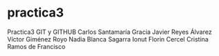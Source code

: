 # practica3
Practica3 GIT y GITHUB
Carlos Santamaría Gracia
Javier Reyes Álvarez
Víctor Giménez Royo
Nadia Blanca Sagarra
Ionut Florin Cercel
Cristina Ramos de Francisco
